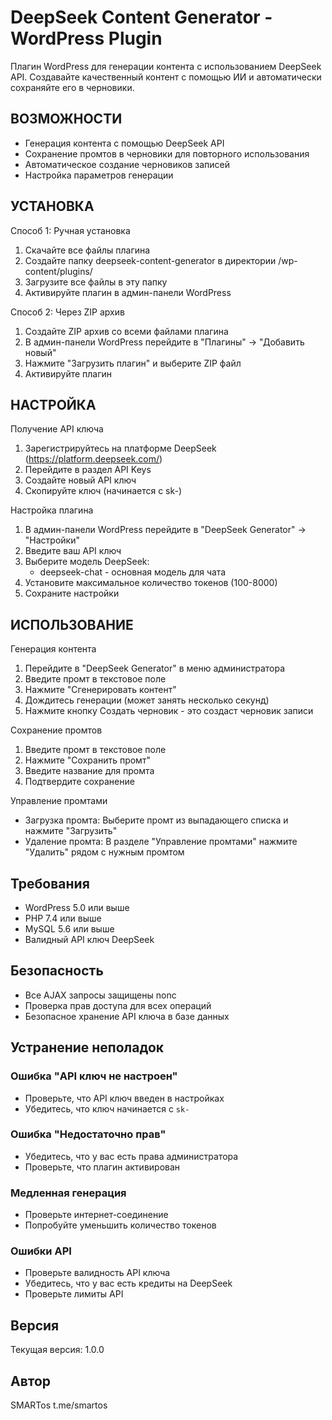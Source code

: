 DeepSeek Content Generator - WordPress Plugin
============================================

Плагин WordPress для генерации контента с использованием DeepSeek API. 
Создавайте качественный контент с помощью ИИ и автоматически сохраняйте его в черновики.

ВОЗМОЖНОСТИ
-----------

- Генерация контента с помощью DeepSeek API
- Сохранение промтов в черновики для повторного использования
- Автоматическое создание черновиков записей
- Настройка параметров генерации

УСТАНОВКА
---------

Способ 1: Ручная установка

1. Скачайте все файлы плагина
2. Создайте папку deepseek-content-generator в директории /wp-content/plugins/
3. Загрузите все файлы в эту папку
4. Активируйте плагин в админ-панели WordPress

Способ 2: Через ZIP архив

1. Создайте ZIP архив со всеми файлами плагина
2. В админ-панели WordPress перейдите в "Плагины" → "Добавить новый"
3. Нажмите "Загрузить плагин" и выберите ZIP файл
4. Активируйте плагин

НАСТРОЙКА
---------

Получение API ключа

1. Зарегистрируйтесь на платформе DeepSeek (https://platform.deepseek.com/)
2. Перейдите в раздел API Keys
3. Создайте новый API ключ
4. Скопируйте ключ (начинается с sk-)

Настройка плагина

1. В админ-панели WordPress перейдите в "DeepSeek Generator" → "Настройки"
2. Введите ваш API ключ
3. Выберите модель DeepSeek:
   - deepseek-chat - основная модель для чата
4. Установите максимальное количество токенов (100-8000)
5. Сохраните настройки

ИСПОЛЬЗОВАНИЕ
-------------

Генерация контента

1. Перейдите в "DeepSeek Generator" в меню администратора
2. Введите промт в текстовое поле
3. Нажмите "Сгенерировать контент"
4. Дождитесь генерации (может занять несколько секунд)
5. Нажмите кнопку Создать черновик - это создаст черновик записи

Сохранение промтов

1. Введите промт в текстовое поле
2. Нажмите "Сохранить промт"
3. Введите название для промта
4. Подтвердите сохранение

Управление промтами

- Загрузка промта: Выберите промт из выпадающего списка и нажмите "Загрузить"
- Удаление промта: В разделе "Управление промтами" нажмите "Удалить" рядом с нужным промтом


## Требования

- WordPress 5.0 или выше
- PHP 7.4 или выше
- MySQL 5.6 или выше
- Валидный API ключ DeepSeek

## Безопасность

- Все AJAX запросы защищены nonc
- Проверка прав доступа для всех операций
- Безопасное хранение API ключа в базе данных


## Устранение неполадок

### Ошибка "API ключ не настроен"
- Проверьте, что API ключ введен в настройках
- Убедитесь, что ключ начинается с `sk-`

### Ошибка "Недостаточно прав"
- Убедитесь, что у вас есть права администратора
- Проверьте, что плагин активирован

### Медленная генерация
- Проверьте интернет-соединение
- Попробуйте уменьшить количество токенов

### Ошибки API
- Проверьте валидность API ключа
- Убедитесь, что у вас есть кредиты на DeepSeek
- Проверьте лимиты API

## Версия

Текущая версия: 1.0.0

## Автор

SMARTos
t.me/smartos